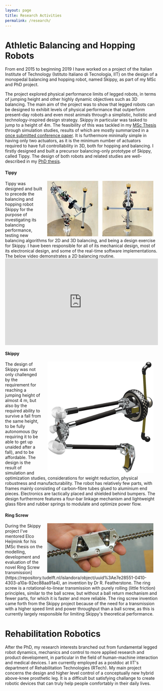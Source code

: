 ```yaml
---
layout: page
title: Research Activities
permalink: /research/
---
```


<style>
.auto-resizable-iframe {
  max-width: 736px;
  margin: 0px auto;
}

.auto-resizable-iframe > div {
  position: relative;
  padding-bottom: 56.25%;
  height: 0px;
}

.auto-resizable-iframe iframe {
  position: absolute;
  top: 0px;
  left: 0px;
  width: 100%;
  height: 100%;
}
</style>

# Athletic Balancing and Hopping Robots

From end 2015 to beginning 2019 I have worked on a project of the Italian Institute of Technology (Istituto Italiano di Tecnologia, IIT) on the design of a monopedal balancing and hopping robot, named Skippy, as part of my MSc and PhD project.

The project explored physical performance limits of legged robots, in terms of jumping height and other highly dynamic objectives such as 3D balancing. The main aim of the project was to show that legged robots can be designed to exhibit levels of physical performance that outperform present-day robots and even most animals through a simplistic, holistic and technology-inspired design strategy. Skippy in particular was tasked to jump to a height of 4m. The feasibility of this was tackled in my [MSc Thesis](/staticfiles/documents/driessen2015msc.pdf) through simulation studies, results of which are mostly summarized in a [once submitted conference paper](/staticfiles/documents/driessen2017.pdf). It is furthermore minimally simple in having only two actuators, as it is the minimum number of actuators required to have full controllability in 3D, both for hopping and balancing. I firstly designed and built a precursor balancing-only prototype of Skippy, called Tippy. The design of both robots and related studies are well-described in my [PhD thesis](/staticfiles/documents/driessen2019phd-compressed.pdf).

#### Tippy

<img src="/staticfiles/figures/tippy.jpg" alt="tippy" width="350" align="right" hspace="15"/>
Tippy was designed and built to precede the balancing and hopping robot Skippy for the purpose of investigating its balancing performance, testing new balancing algorithms for 2D and 3D balancing, and being a design exercise for Skippy. I have been responsible for all of its mechanical design, most of its electronical design, and some of the real-time software implementations. The below video demonstrates a 2D balancing routine.
<div class="auto-resizable-iframe">
  <div>
    <iframe frameborder="0" allowfullscreen="" src="https://www.youtube.com/embed/ZQdiOBikxVQ"></iframe>
  </div>
</div>

#### Skippy

<img src="/staticfiles/figures/skippy-render.jpg" alt="skippy" width="350" align="right" hspace="15"/>
The design of Skippy was not only challenged by the requirement for reaching a jumping height of almost 4 m, but also by the required ability to survive a fall from the same height, to be fully autonomous (by requiring it to be able to get up unaided after a fall), and to be affordable. The design is the result of simulation and optimization studies, considerations for weight reduction, physical robustness and manufacturability. The robot has relatively few parts, with frames mainly consisting of carbon-fibre tubes glued to aluminium end pieces. Electronics are tactically placed and shielded behind bumpers. The design furthermore features a four-bar linkage mechanism and lightweight glass fibre and rubber springs to modulate and optimize power flow.


#### Ring Screw

<img src="/staticfiles/figures/ringscrew-functional-prototype.jpg" alt="ringscrew" width="350" align="right" hspace="15"/>
During the Skippy project I've mentored Elco Heijmink for his [MSc thesis on the modelling, development and evaluation of the novel Ring Screw transmission](https://repository.tudelft.nl/islandora/object/uuid%3Ae7e28551-0410-4303-a10a-92ec88aa91a4), an invention by Dr R. Featherstone. The ring screw is a rotational-to-linear transmission with purely rolling (little friction) principles, similar to the ball screw, but without a ball return mechanism and fewer parts, for which it is faster and more reliable. The ring screw invention came forth from the Skippy project because of the need for a transmission with a higher speed limit and power throughput than a ball screw, as this is currently largely responsible for limiting Skippy's theoretical performance.


# Rehabilitation Robotics
After the PhD, my research interests branched out from fundamental legged robot dynamics, mechanics and control to more applied research and product development, in particular in the field of human-machine interaction and medical devices. I am currently employed as a postdoc at IIT's department of Rehabilitation Technologies (RTech). My main project concerns the design and higher level control of a conceptually new hybrid above-knee prosthetic leg. It is a difficult but satisfying challange to create robotic devices that can truly help people comfortably in their daily lives.